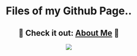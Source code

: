 <h1 align="center">Files of my Github Page..</h1>
  
<h2 align="center">💙 Check it out: <a href="https://imnethmina.github.io/about/">About Me</a> 💙</h2>  

<p align="center">
  <img src="https://c.tenor.com/DQ178WzgSG8AAAAd/dog-pug.gif">
</p>
